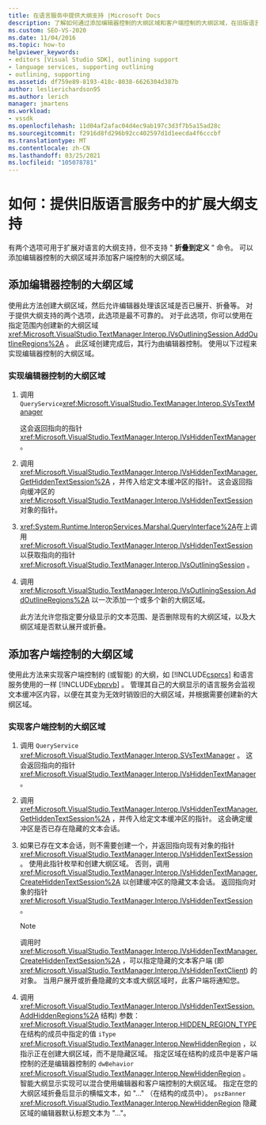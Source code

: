 ```yaml
---
title: 在语言服务中提供大纲支持 |Microsoft Docs
description: 了解如何通过添加编辑器控制的大纲区域和客户端控制的大纲区域，在旧版语言服务中提供扩展的大纲显示支持。
ms.custom: SEO-VS-2020
ms.date: 11/04/2016
ms.topic: how-to
helpviewer_keywords:
- editors [Visual Studio SDK], outlining support
- language services, supporting outlining
- outlining, supporting
ms.assetid: df759e89-8193-418c-8038-6626304d387b
author: leslierichardson95
ms.author: lerich
manager: jmartens
ms.workload:
- vssdk
ms.openlocfilehash: 11d04af2afac04d4ec9ab197c3d3f7b5a15ad28c
ms.sourcegitcommit: f2916d8fd296b92cc402597d1d1eecda4f6cccbf
ms.translationtype: MT
ms.contentlocale: zh-CN
ms.lasthandoff: 03/25/2021
ms.locfileid: "105078781"
---
```

# <a name="how-to-provide-expanded-outlining-support-in-a-legacy-language-service"></a>如何：提供旧版语言服务中的扩展大纲支持
有两个选项可用于扩展对语言的大纲支持，但不支持 " **折叠到定义** " 命令。 可以添加编辑器控制的大纲区域并添加客户端控制的大纲区域。

## <a name="adding-editor-controlled-outline-regions"></a>添加编辑器控制的大纲区域
 使用此方法创建大纲区域，然后允许编辑器处理该区域是否已展开、折叠等。 对于提供大纲支持的两个选项，此选项是最不可靠的。 对于此选项，你可以使用在指定范围内创建新的大纲区域 <xref:Microsoft.VisualStudio.TextManager.Interop.IVsOutliningSession.AddOutlineRegions%2A> 。 此区域创建完成后，其行为由编辑器控制。 使用以下过程来实现编辑器控制的大纲区域。

### <a name="to-implement-an-editor-controlled-outline-region"></a>实现编辑器控制的大纲区域

1. 调用 `QueryService`<xref:Microsoft.VisualStudio.TextManager.Interop.SVsTextManager>

     这会返回指向的指针 <xref:Microsoft.VisualStudio.TextManager.Interop.IVsHiddenTextManager> 。

2. 调用 <xref:Microsoft.VisualStudio.TextManager.Interop.IVsHiddenTextManager.GetHiddenTextSession%2A> ，并传入给定文本缓冲区的指针。 这会返回指向缓冲区的 <xref:Microsoft.VisualStudio.TextManager.Interop.IVsHiddenTextSession> 对象的指针。

3. <xref:System.Runtime.InteropServices.Marshal.QueryInterface%2A>在上调用 <xref:Microsoft.VisualStudio.TextManager.Interop.IVsHiddenTextSession> 以获取指向的指针 <xref:Microsoft.VisualStudio.TextManager.Interop.IVsOutliningSession> 。

4. 调用 <xref:Microsoft.VisualStudio.TextManager.Interop.IVsOutliningSession.AddOutlineRegions%2A> 以一次添加一个或多个新的大纲区域。

     此方法允许您指定要分级显示的文本范围、是否删除现有的大纲区域，以及大纲区域是否默认展开或折叠。

## <a name="add-client-controlled-outline-regions"></a>添加客户端控制的大纲区域
 使用此方法来实现客户端控制的 (或智能) 的大纲，如 [!INCLUDE[csprcs](../../data-tools/includes/csprcs_md.md)] 和语言服务使用的一样 [!INCLUDE[vbprvb](../../code-quality/includes/vbprvb_md.md)] 。 管理其自己的大纲显示的语言服务会监视文本缓冲区内容，以便在其变为无效时销毁旧的大纲区域，并根据需要创建新的大纲区域。

### <a name="to-implement-a-client-controlled-outline-region"></a>实现客户端控制的大纲区域

1. 调用 `QueryService` <xref:Microsoft.VisualStudio.TextManager.Interop.SVsTextManager> 。 这会返回指向的指针 <xref:Microsoft.VisualStudio.TextManager.Interop.IVsHiddenTextManager> 。

2. 调用 <xref:Microsoft.VisualStudio.TextManager.Interop.IVsHiddenTextManager.GetHiddenTextSession%2A> ，并传入给定文本缓冲区的指针。 这会确定缓冲区是否已存在隐藏的文本会话。

3. 如果已存在文本会话，则不需要创建一个，并返回指向现有对象的指针 <xref:Microsoft.VisualStudio.TextManager.Interop.IVsHiddenTextSession> 。 使用此指针枚举和创建大纲区域。 否则，调用 <xref:Microsoft.VisualStudio.TextManager.Interop.IVsHiddenTextManager.CreateHiddenTextSession%2A> 以创建缓冲区的隐藏文本会话。 返回指向对象的指针 <xref:Microsoft.VisualStudio.TextManager.Interop.IVsHiddenTextSession> 。

    > [!NOTE]
    > 调用时 <xref:Microsoft.VisualStudio.TextManager.Interop.IVsHiddenTextManager.CreateHiddenTextSession%2A> ，可以指定隐藏的文本客户端 (即 <xref:Microsoft.VisualStudio.TextManager.Interop.IVsHiddenTextClient>) 的对象。 当用户展开或折叠隐藏的文本或大纲区域时，此客户端将通知您。

4. 调用 <xref:Microsoft.VisualStudio.TextManager.Interop.IVsHiddenTextSession.AddHiddenRegions%2A> 结构) 参数： <xref:Microsoft.VisualStudio.TextManager.Interop.HIDDEN_REGION_TYPE> 在结构的成员中指定的值 `iType` <xref:Microsoft.VisualStudio.TextManager.Interop.NewHiddenRegion> ，以指示正在创建大纲区域，而不是隐藏区域。 指定区域在结构的成员中是客户端控制的还是编辑器控制的 `dwBehavior` <xref:Microsoft.VisualStudio.TextManager.Interop.NewHiddenRegion> 。 智能大纲显示实现可以混合使用编辑器和客户端控制的大纲区域。 指定在您的大纲区域折叠后显示的横幅文本，如 "..." （在结构的成员中）。 `pszBanner` <xref:Microsoft.VisualStudio.TextManager.Interop.NewHiddenRegion> 隐藏区域的编辑器默认标题文本为 "..."。
